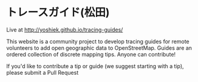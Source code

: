 # トレースガイド(松田)

Live at http://yoshiek.github.io/tracing-guides/

This website is a community project to develop tracing guides for remote volunteers to add open geographic data to OpenStreetMap. Guides are an ordered collection of discrete mapping tips. Anyone can contribute!

If you'd like to contribute a tip or guide (we suggest starting with a tip), please submit a Pull Request
